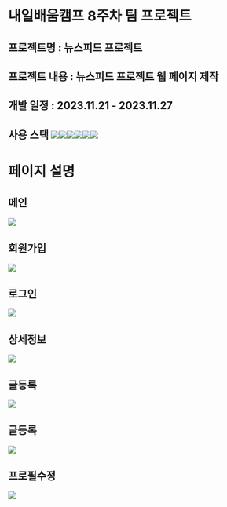 # 내일배움캠프 8주차 팀 프로젝트
## 프로젝트명 : 뉴스피드 프로젝트<br/>
## 프로젝트 내용 : 뉴스피드 프로젝트 웹 페이지 제작<br/>
## 개발 일정 : 2023.11.21 - 2023.11.27<br/>
## 사용 스택 <img src="https://img.shields.io/badge/HTML5-E34F26?style=for-the-badge&logo=html5&logoColor=white"><img src="https://img.shields.io/badge/CSS3-1572B6?style=for-the-badge&logo=css3&logoColor=white"><img src="https://img.shields.io/badge/JavaScript-323330?style=for-the-badge&logo=javascript&logoColor=F7DF1E"><img src="https://img.shields.io/badge/React-20232A?style=for-the-badge&logo=react&logoColor=61DAFB"><img src="https://img.shields.io/badge/Redux-593D88?style=for-the-badge&logo=redux&logoColor=white"><img src="https://img.shields.io/badge/firebase-ffca28?style=for-the-badge&logo=firebase&logoColor=black"><br/>

# 페이지 설명

## 메인
<img src="./src/assets/메인페이지.png">

## 회원가입
<img src="./src/assets/회원가입.png">

## 로그인
<img src="./src/assets/로그인.png">

## 상세정보
<img src="./src/assets/상세페이지.png">

## 글등록
<img src="./src/assets/글등록페이지.png">

## 글등록
<img src="./src/assets/마이페이지.png">

## 프로필수정
<img src="./src/assets/프로필수정.png">